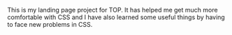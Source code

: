 This is my landing page project for TOP. It has helped me get much more comfortable with CSS and I have also learned some useful things by having to face new problems in CSS.